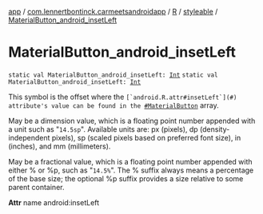 [app](../../../index.md) / [com.lennertbontinck.carmeetsandroidapp](../../index.md) / [R](../index.md) / [styleable](index.md) / [MaterialButton_android_insetLeft](./-material-button_android_inset-left.md)

# MaterialButton_android_insetLeft

`static val MaterialButton_android_insetLeft: `[`Int`](https://kotlinlang.org/api/latest/jvm/stdlib/kotlin/-int/index.html)
`static val MaterialButton_android_insetLeft: `[`Int`](https://kotlinlang.org/api/latest/jvm/stdlib/kotlin/-int/index.html)

This symbol is the offset where the ``[`android.R.attr#insetLeft`](#) attribute's value can be found in the ``[`#MaterialButton`](-material-button.md) array.

May be a dimension value, which is a floating point number appended with a unit such as "`14.5sp`". Available units are: px (pixels), dp (density-independent pixels), sp (scaled pixels based on preferred font size), in (inches), and mm (millimeters).

May be a fractional value, which is a floating point number appended with either % or %p, such as "`14.5%`". The % suffix always means a percentage of the base size; the optional %p suffix provides a size relative to some parent container.

**Attr**
name android:insetLeft


